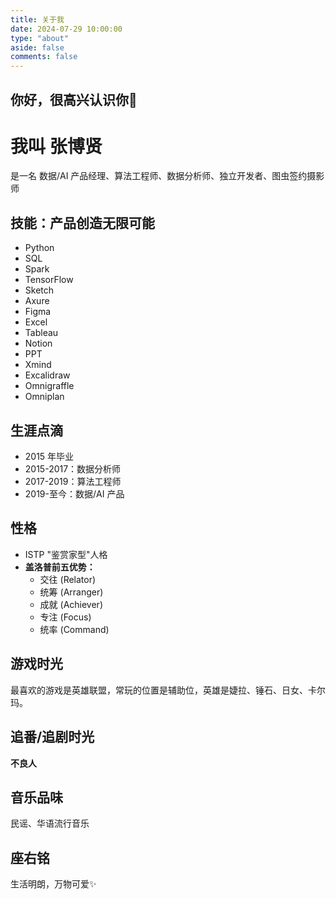 ```yaml
---
title: 关于我
date: 2024-07-29 10:00:00
type: "about"
aside: false
comments: false
---
```


## 你好，很高兴认识你👋

# **我叫 张博贤**

是一名 数据/AI 产品经理、算法工程师、数据分析师、独立开发者、图虫签约摄影师

## 技能：产品创造无限可能

- Python
- SQL
- Spark
- TensorFlow
- Sketch
- Axure
- Figma
- Excel
- Tableau
- Notion
- PPT
- Xmind
- Excalidraw
- Omnigraffle
- Omniplan

## 生涯点滴

- 2015 年毕业
- 2015-2017：数据分析师
- 2017-2019：算法工程师
- 2019-至今：数据/AI 产品

## 性格

- ISTP "鉴赏家型"人格
- **盖洛普前五优势：**
  - 交往 (Relator)
  - 统筹 (Arranger)
  - 成就 (Achiever)
  - 专注 (Focus)
  - 统率 (Command)

## 游戏时光

最喜欢的游戏是英雄联盟，常玩的位置是辅助位，英雄是婕拉、锤石、日女、卡尔玛。

## **追番/追剧时光**

**不良人**

## **音乐品味**

民谣、华语流行音乐

## **座右铭**

生活明朗，万物可爱✨ 